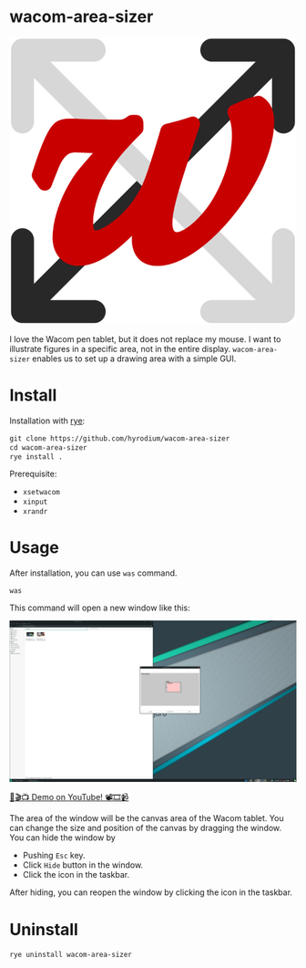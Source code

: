 # wacom-area-sizer

![](src/wacom_area_sizer/icon.svg)

I love the Wacom pen tablet, but it does not replace my mouse.
I want to illustrate figures in a specific area, not in the entire display.
`wacom-area-sizer` enables us to set up a drawing area with a simple GUI.

# Install

Installation with [rye](https://github.com/astral-sh/rye):

```
git clone https://github.com/hyrodium/wacom-area-sizer
cd wacom-area-sizer
rye install .
```

Prerequisite:

- `xsetwacom`
- `xinput`
- `xrandr`

# Usage

After installation, you can use `was` command.

```
was
```

This command will open a new window like this:

![](screenshot.png)

[📸🎬📺 Demo on YouTube! 📽️🎞️📹](https://www.youtube.com/watch?v=HCX8so2dX_U)

The area of the window will be the canvas area of the Wacom tablet.
You can change the size and position of the canvas by dragging the window.
You can hide the window by

- Pushing `Esc` key.
- Click `Hide` button in the window.
- Click the icon in the taskbar.

After hiding, you can reopen the window by clicking the icon in the taskbar.

# Uninstall

```
rye uninstall wacom-area-sizer
```
